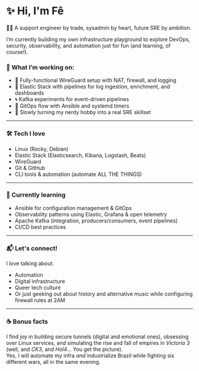# ✨ Hi, I'm Fê

🧙‍♀️ A support engineer by trade, sysadmin by heart, future SRE by ambition.

I’m currently building my own infrastructure playground to explore DevOps, security, observability, and automation just for fun (and learning, of course!).

### 🧰 What I’m working on:

- 🔐 Fully-functional WireGuard setup with NAT, firewall, and logging
- 📡 Elastic Stack with pipelines for log ingestion, enrichment, and dashboards
- 🌀 Kafka experiments for event-driven pipelines
- 🧾 GitOps flow with Ansible and systemd timers
- 🔭 Slowly turning my nerdy hobby into a real SRE skillset

---

### 🛠️ Tech I love

- Linux (Rocky, Debian)
- Elastic Stack (Elasticsearch, Kibana, Logstash, Beats)
- WireGuard
- Git & GitHub
- CLI tools & automation (automate ALL THE THINGS)

---

### 🌱 Currently learning

- Ansible for configuration management & GitOps
- Observability patterns using Elastic, Grafana & open telemetry
- Apache Kafka (integration, producers/consumers, event pipelines)
- CI/CD best practices

---

### 📬 Let's connect!

I love talking about:
- Automation
- Digital infrastructure
- Queer tech culture
- Or just geeking out about history and alternative music while configuring firewall rules at 2AM

---

### ☕ Bonus facts

I find joy in building secure tunnels (digital and emotional ones), obsessing over Linux services, and simulating the rise and fall of empires in *Victoria 3* (well, and *CK3*, and *HoI4*... You get the picture).  
Yes, I will automate my infra *and* industrialize Brazil while fighting six different wars, all in the same evening.

